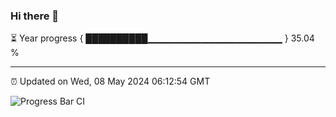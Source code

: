 ### Hi there 👋

⏳ Year progress { ██████████▁▁▁▁▁▁▁▁▁▁▁▁▁▁▁▁▁▁▁▁ } 35.04 %

---

⏰ Updated on Wed, 08 May 2024 06:12:54 GMT

![Progress Bar CI](https://github.com/liununu/liununu/workflows/Progress%20Bar%20CI/badge.svg)
